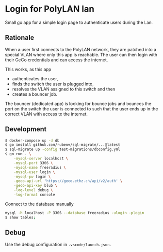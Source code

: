 # Login for PolyLAN lan

Small go app for a simple login page to authenticate users during the Lan.

## Rationale

When a user first connects to the PolyLAN network, they are patched into a special VLAN where only this app is reachable. The user can then login with their GeCo credentials and can access the internet.

This works, as this app
* authenticates the user,
* finds the switch the user is plugged into,
* resolves the VLAN assigned to this switch and then
* creates a bouncer job.

The bouncer (dedicated app) is looking for bounce jobs and bounces the port on the switch the user is connected to such that the user ends up in the correct VLAN with access to the internet.

## Development

```bash
$ docker-compose up -d db
$ go install github.com/rubenv/sql-migrate/...@latest
$ sql-migrate up -config test-migrations/dbconfig.yml
$ go run . \
    -mysql-server localhost \
    -mysql-port 3306 \
    -mysql-name freeradius \
    -mysql-user login \
    -mysql-pw login \
    -geco-api-url 'https://geco.ethz.ch/api/v2/auth' \
    -geco-api-key blub \
    -log-level debug \
    -log-format console
```

Connect to the database manually

```bash
mysql -h localhost -P 3306 --database freeradius -ulogin -plogin
$ show tables;
```

## Debug

Use the debug configuration in `.vscode/launch.json`.
